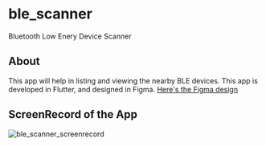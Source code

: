# ble_scanner

Bluetooth Low Enery Device Scanner

## About

This app will help in listing and viewing the nearby BLE devices.
This app is developed in Flutter, and designed in Figma.
[Here's the Figma design](https://www.figma.com/file/d1eo1fajPdTa9sRke4oJsk/BLE-Scanner?node-id=0%3A1)

## ScreenRecord of the App

![ble_scanner_screenrecord](https://user-images.githubusercontent.com/33775648/113840870-c3cc9380-97ae-11eb-9c20-16c5e1647601.gif)

